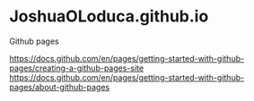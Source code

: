 # JoshuaOLoduca.github.io
Github pages

https://docs.github.com/en/pages/getting-started-with-github-pages/creating-a-github-pages-site
https://docs.github.com/en/pages/getting-started-with-github-pages/about-github-pages
